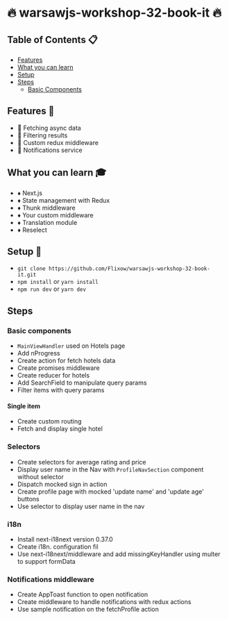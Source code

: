 # :fire: warsawjs-workshop-32-book-it :fire:

## Table of Contents :clipboard:

- [Features](#features-speedboat)
- [What you can learn](#what-you-can-learn-mortar_board)
- [Setup](#setup-hammer)
- [Steps](#steps)
  - [Basic Components](#basic-components)

## Features :speedboat:
* :gem: Fetching async data
* :gem: Filtering results
* :gem: Custom redux middleware
* :gem: Notifications service

## What you can learn :mortar_board:
* :diamonds: Next.js
* :diamonds: State management with Redux
* :diamonds: Thunk middleware
* :diamonds: Your custom middleware
* :diamonds: Translation module
* :diamonds: Reselect

## Setup :hammer:
* ```git clone https://github.com/Flixow/warsawjs-workshop-32-book-it.git```
* ```npm install``` or ```yarn install```
* ```npm run dev``` or ```yarn dev```

## Steps
### Basic components
* `MainViewHandler` used on Hotels page
* Add nProgress
* Create action for fetch hotels data
* Create promises middleware
* Create reducer for hotels
* Add SearchField to manipulate query params
* Filter items with query params

#### Single item
* Create custom routing
* Fetch and display single hotel

### Selectors
* Create selectors for average rating and price
* Display user name in the Nav with `ProfileNavSection` component without selector
* Dispatch mocked sign in action
* Create profile page with mocked 'update name' and 'update age' buttons
* Use selector to display user name in the nav

### i18n
* Install next-i18next version 0.37.0
* Create i18n. configuration fil
* Use next-i18next/middleware and add missingKeyHandler using multer to support formData

### Notifications middleware
* Create AppToast function to open notification
* Create middleware to handle notifications with redux actions
* Use sample notification on the fetchProfile action
